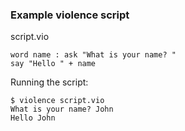 ### Example violence script

script.vio
```violence
word name : ask "What is your name? "
say "Hello " + name
```

Running the script:
```
$ violence script.vio
What is your name? John
Hello John
```